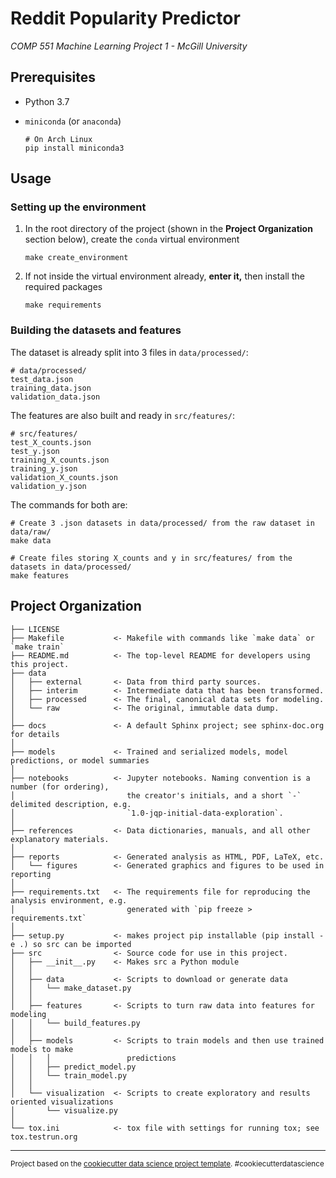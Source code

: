 # Reddit Popularity Predictor

*COMP 551 Machine Learning Project 1 - McGill University*

## Prerequisites

* Python 3.7
* `miniconda` (or `anaconda`)

    ```
    # On Arch Linux
    pip install miniconda3
    ```

## Usage
### Setting up the environment
1. In the root directory of the project (shown in the **Project Organization** section below), create the `conda` virtual environment
    ```
    make create_environment
    ```
2. If not inside the virtual environment already, **enter it,** then install the required packages
    ```
    make requirements
    ```

### Building the datasets and features
The dataset is already split into 3 files in `data/processed/`:

    # data/processed/
    test_data.json
    training_data.json
    validation_data.json

The features are also built and ready in `src/features/`:

    # src/features/
    test_X_counts.json
    test_y.json
    training_X_counts.json
    training_y.json
    validation_X_counts.json
    validation_y.json

The commands for both are:

    # Create 3 .json datasets in data/processed/ from the raw dataset in data/raw/
    make data

    # Create files storing X_counts and y in src/features/ from the datasets in data/processed/
    make features


## Project Organization

    ├── LICENSE
    ├── Makefile           <- Makefile with commands like `make data` or `make train`
    ├── README.md          <- The top-level README for developers using this project.
    ├── data
    │   ├── external       <- Data from third party sources.
    │   ├── interim        <- Intermediate data that has been transformed.
    │   ├── processed      <- The final, canonical data sets for modeling.
    │   └── raw            <- The original, immutable data dump.
    │
    ├── docs               <- A default Sphinx project; see sphinx-doc.org for details
    │
    ├── models             <- Trained and serialized models, model predictions, or model summaries
    │
    ├── notebooks          <- Jupyter notebooks. Naming convention is a number (for ordering),
    │                         the creator's initials, and a short `-` delimited description, e.g.
    │                         `1.0-jqp-initial-data-exploration`.
    │
    ├── references         <- Data dictionaries, manuals, and all other explanatory materials.
    │
    ├── reports            <- Generated analysis as HTML, PDF, LaTeX, etc.
    │   └── figures        <- Generated graphics and figures to be used in reporting
    │
    ├── requirements.txt   <- The requirements file for reproducing the analysis environment, e.g.
    │                         generated with `pip freeze > requirements.txt`
    │
    ├── setup.py           <- makes project pip installable (pip install -e .) so src can be imported
    ├── src                <- Source code for use in this project.
    │   ├── __init__.py    <- Makes src a Python module
    │   │
    │   ├── data           <- Scripts to download or generate data
    │   │   └── make_dataset.py
    │   │
    │   ├── features       <- Scripts to turn raw data into features for modeling
    │   │   └── build_features.py
    │   │
    │   ├── models         <- Scripts to train models and then use trained models to make
    │   │   │                 predictions
    │   │   ├── predict_model.py
    │   │   └── train_model.py
    │   │
    │   └── visualization  <- Scripts to create exploratory and results oriented visualizations
    │       └── visualize.py
    │
    └── tox.ini            <- tox file with settings for running tox; see tox.testrun.org


--------

<p><small>Project based on the <a target="_blank" href="https://drivendata.github.io/cookiecutter-data-science/">cookiecutter data science project template</a>. #cookiecutterdatascience</small></p>
